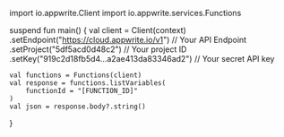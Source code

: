 import io.appwrite.Client
import io.appwrite.services.Functions

suspend fun main() {
    val client = Client(context)
      .setEndpoint("https://cloud.appwrite.io/v1") // Your API Endpoint
      .setProject("5df5acd0d48c2") // Your project ID
      .setKey("919c2d18fb5d4...a2ae413da83346ad2") // Your secret API key

    val functions = Functions(client)
    val response = functions.listVariables(
        functionId = "[FUNCTION_ID]"
    )
    val json = response.body?.string()
}
